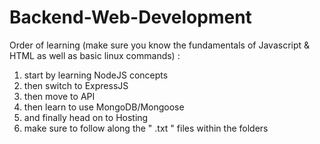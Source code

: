 # Backend-Web-Development

Order of learning (make sure you know the fundamentals of Javascript & HTML as well as basic linux commands) :

1. start by learning NodeJS concepts
2. then switch to ExpressJS
3. then move to API
4. then learn to use MongoDB/Mongoose
5. and finally head on to Hosting
6. make sure to follow along the " .txt " files within the folders

